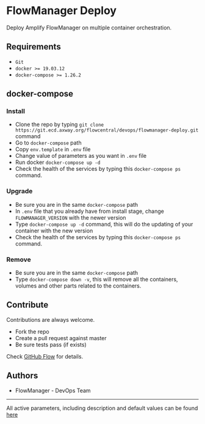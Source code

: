 # FlowManager Deploy

Deploy Amplify FlowManager on multiple container orchestration.

## Requirements

* `Git`
* `docker >= 19.03.12`
* `docker-compose >= 1.26.2`

## docker-compose

### Install

* Clone the repo by typing `git clone https://git.ecd.axway.org/flowcentral/devops/flowmanager-deploy.git` command
* Go to `docker-compose` path
* Copy `env.template` in `.env` file
* Change value of parameters as you want in `.env` file
* Run docker `docker-compose up -d`
* Check the health of the services by typing this `docker-compose ps` command.

### Upgrade

* Be sure you are in the same `docker-compose` path
* In `.env` file that you already have from install stage, change `FLOWMANAGER_VERSION` with the newer version
* Type `docker-compose up -d` command, this will do the updating of your container with the new version
* Check the health of the services by typing this `docker-compose ps` command.

### Remove

* Be sure you are in the same `docker-compose` path
* Type `docker-compose down -v`, this will remove all the containers, volumes and other parts related to the containers.

## Contribute

Contributions are always welcome.

* Fork the repo
* Create a pull request against master
* Be sure tests pass (if exists)

Check [GitHub Flow](https://guides.github.com/introduction/flow/) for details.

## Authors

* FlowManager - DevOps Team

***
All active parameters, including description and default values can be found [here](docs/parameters.md)
